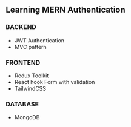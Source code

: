 ## Learning MERN Authentication
 ### BACKEND
 * JWT Authentication
 * MVC pattern

 ### FRONTEND
 * Redux Toolkit
 * React hook Form with validation
 * TailwindCSS
 
 ### DATABASE
 * MongoDB